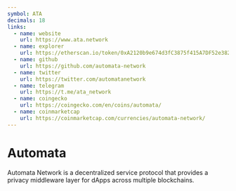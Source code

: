```yaml
---
symbol: ATA
decimals: 18
links:
  - name: website
    url: https://www.ata.network
  - name: explorer
    url: https://etherscan.io/token/0xA2120b9e674d3fC3875f415A7DF52e382F141225
  - name: github
    url: https://github.com/automata-network
  - name: twitter
    url: https://twitter.com/automatanetwork
  - name: telegram
    url: https://t.me/ata_network
  - name: coingecko
    url: https://coingecko.com/en/coins/automata/
  - name: coinmarketcap
    url: https://coinmarketcap.com/currencies/automata-network/
---
```


# Automata

Automata Network is a decentralized service protocol that provides a privacy middleware layer for dApps across multiple blockchains.
